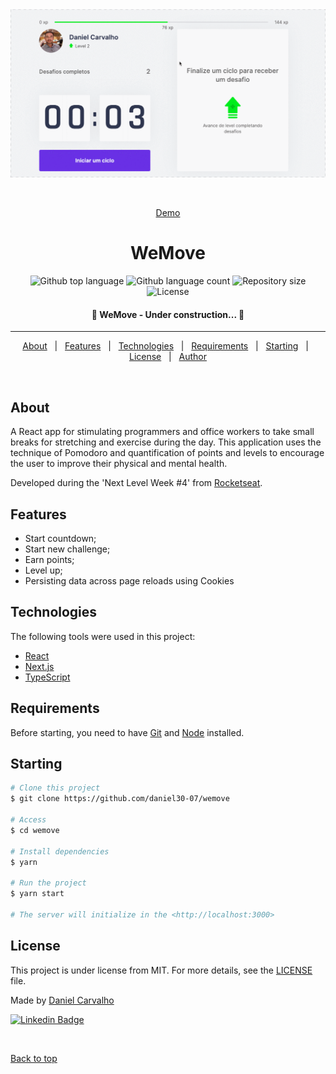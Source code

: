 <div align="center" id="top"> 
  <img width="600" src="./public/wemoveMain.gif" alt="WeMove Next.js" />

  &#xa0;

  <a href="https://wemove-one.vercel.app/">Demo</a>
</div>

<h1 align="center">WeMove</h1>

<p align="center">
  <img alt="Github top language" src="https://img.shields.io/github/languages/top/daniel30-07/weMove?color=blueviolet">

  <img alt="Github language count" src="https://img.shields.io/github/languages/count/daniel30-07/weMove?color=blueviolet">

  <img alt="Repository size" src="https://img.shields.io/github/repo-size/daniel30-07/weMove?color=blueviolet">

  <img alt="License" src="https://img.shields.io/github/license/daniel30-07/weMove?color=blueviolet">

  <!-- <img alt="Github issues" src="https://img.shields.io/github/issues/{{YOUR_GITHUB_USERNAME}}/wemove-next?color=56BEB8" /> -->

  <!-- <img alt="Github forks" src="https://img.shields.io/github/forks/{{YOUR_GITHUB_USERNAME}}/wemove-next?color=56BEB8" /> -->

  <!-- <img alt="Github stars" src="https://img.shields.io/github/stars/{{YOUR_GITHUB_USERNAME}}/wemove-next?color=56BEB8" /> -->
</p>

<h4 align="center"> 
	🚧  WeMove - Under construction...  🚧
</h4> 

<hr>

<p align="center">
  <a href="#dart-about">About</a> &#xa0; | &#xa0; 
  <a href="#sparkles-features">Features</a> &#xa0; | &#xa0;
  <a href="#rocket-technologies">Technologies</a> &#xa0; | &#xa0;
  <a href="#white_check_mark-requirements">Requirements</a> &#xa0; | &#xa0;
  <a href="#checkered_flag-starting">Starting</a> &#xa0; | &#xa0;
  <a href="#memo-license">License</a> &#xa0; | &#xa0;
  <a href="https://github.com/daniel30-07" target="_blank">Author</a>
</p>

<br>

## About

A React app for stimulating programmers and office workers to take small breaks for stretching and exercise during the day. This application uses the technique of Pomodoro and quantification of points and levels to encourage the user to improve their physical and mental health.

Developed during the 'Next Level Week #4' from [Rocketseat](https://rocketseat.com.br/).

## Features

* Start countdown;
* Start new challenge;
* Earn points;
* Level up;
* Persisting data across page reloads using Cookies

## Technologies

The following tools were used in this project:

- [React](https://pt-br.reactjs.org/)
- [Next.js](https://nextjs.org/)
- [TypeScript](https://www.typescriptlang.org/)

## Requirements

Before starting, you need to have [Git](https://git-scm.com) and [Node](https://nodejs.org/en/) installed.

## Starting

```bash
# Clone this project
$ git clone https://github.com/daniel30-07/wemove

# Access
$ cd wemove

# Install dependencies
$ yarn

# Run the project
$ yarn start

# The server will initialize in the <http://localhost:3000>
```

## License

This project is under license from MIT. For more details, see the [LICENSE](LICENSE.md) file.


Made by <a href="https://github.com/daniel30-07" target="_blank">Daniel Carvalho</a>

[![Linkedin Badge](https://img.shields.io/badge/-LinkedIn-blue?style=flat-square&logo=Linkedin&logoColor=white&link=https://www.linkedin.com/in/daniel-carvalho-0a4916122/)](https://www.linkedin.com/in/daniel-carvalho-0a4916122/)


&#xa0;

<a href="#top">Back to top</a>
